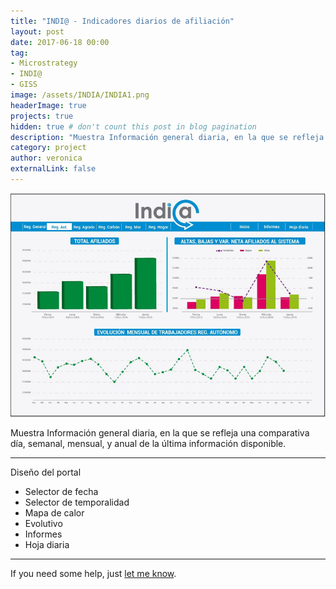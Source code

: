 ```yaml
---
title: "INDI@ - Indicadores diarios de afiliación"
layout: post
date: 2017-06-18 00:00
tag: 
- Microstrategy 
- INDI@ 
- GISS
image: /assets/INDIA/INDIA1.png
headerImage: true
projects: true
hidden: true # don't count this post in blog pagination
description: "Muestra Información general diaria, en la que se refleja una comparativa día, semanal, mensual, y anual  de la última información disponible."
category: project
author: veronica
externalLink: false
---
```


![Screenshot](/assets/INDIA/INDIA2.png)

Muestra Información general diaria, en la que se refleja una comparativa día, semanal, mensual, y anual  de la última información disponible.



---

Diseño del portal

- Selector de fecha
- Selector de temporalidad
- Mapa de calor
- Evolutivo
- Informes
- Hoja diaria

---

If you need some help, just [let me know](mailto:veronicasanchezmorales86@gmail.com).
